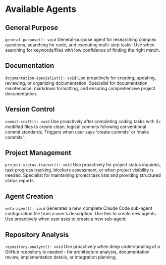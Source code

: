 # Available Agents

## General Purpose

`general-purpose(): void`
General-purpose agent for researching complex questions, searching for code, and executing multi-step tasks. Use when searching for keywords/files with low confidence of finding the right match.


## Documentation

`documentation-specialist(): void`
Use proactively for creating, updating, reviewing, or organizing documentation. Specialist for documentation maintenance, markdown formatting, and ensuring comprehensive project documentation.


## Version Control

`commit-craft(): void`
Use proactively after completing coding tasks with 3+ modified files to create clean, logical commits following conventional commit standards. Triggers when user says 'create commits' or 'make commits'.


## Project Management

`project-status-tracker(): void`
Use proactively for project status inquiries, task progress tracking, blockers assessment, or when project visibility is needed. Specialist for maintaining project task lists and providing structured status reports.


## Agent Creation

`meta-agent(): void`
Generates a new, complete Claude Code sub-agent configuration file from a user's description. Use this to create new agents. Use proactively when user asks to create a new sub-agent.


## Repository Analysis

`repository-analyst(): void`
Use proactively when deep understanding of a GitHub repository is needed - for architecture analysis, documentation review, implementation details, or integration planning.